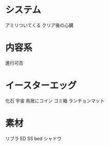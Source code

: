 
# システム
アミリついてくる
クリア後の心臓

# 内容系
進行可否

# イースターエッグ
化石
宇宙
鳥居にコイン
ゴミ箱
ランチョンマット

# 素材
リブラ
ED SS bed
シャドウ
